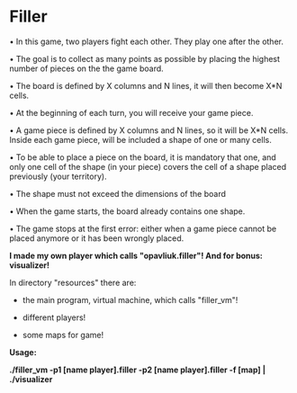 # Filler


• In this game, two players fight each other. They play one after the other.


• The goal is to collect as many points as possible by placing the highest number of
pieces on the the game board.


• The board is defined by X columns and N lines, it will then become X*N cells.


• At the beginning of each turn, you will receive your game piece.


• A game piece is defined by X columns and N lines, so it will be X*N cells. Inside
each game piece, will be included a shape of one or many cells.


• To be able to place a piece on the board, it is mandatory that one, and only one
cell of the shape (in your piece) covers the cell of a shape placed previously (your
territory).


• The shape must not exceed the dimensions of the board


• When the game starts, the board already contains one shape.


• The game stops at the first error: either when a game piece cannot be placed
anymore or it has been wrongly placed.


__I made my own player which calls "opavliuk.filler"! And for bonus: visualizer!__

In directory "resources" there are:

- the main program, virtual machine, which calls "filler_vm"!

- different players!

- some maps for game!

__Usage:__

__./filler_vm -p1 [name player].filler -p2 [name player].filler -f [map] | ./visualizer__
